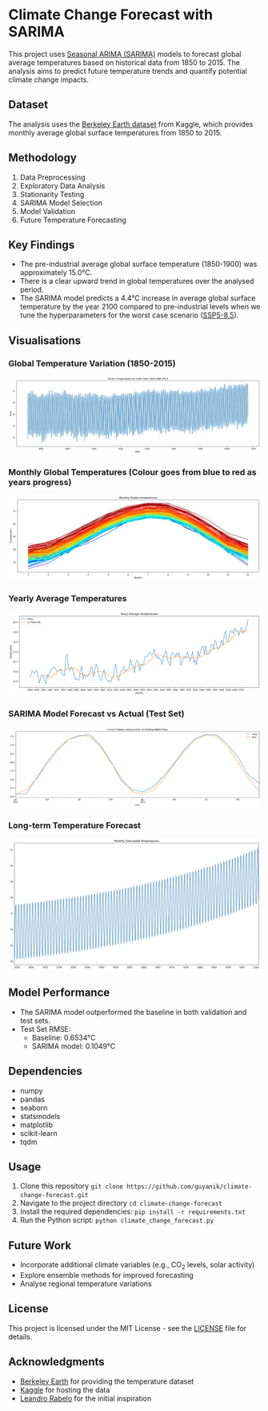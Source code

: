 # Climate Change Forecast with SARIMA

This project uses [Seasonal ARIMA (SARIMA)](https://online.stat.psu.edu/stat510/lesson/4/4.1) models to forecast global average temperatures based on historical data from 1850 to 2015. The analysis aims to predict future temperature trends and quantify potential climate change impacts.

## Dataset

The analysis uses the [Berkeley Earth dataset](https://www.kaggle.com/datasets/berkeleyearth/climate-change-earth-surface-temperature-data) from Kaggle, which provides monthly average global surface temperatures from 1850 to 2015.

## Methodology

1. Data Preprocessing
2. Exploratory Data Analysis
3. Stationarity Testing
4. SARIMA Model Selection
5. Model Validation
6. Future Temperature Forecasting

## Key Findings

- The pre-industrial average global surface temperature (1850-1900) was approximately 15.0°C.
- There is a clear upward trend in global temperatures over the analysed period.
- The SARIMA model predicts a 4.4°C increase in average global surface temperature by the year 2100 compared to pre-industrial levels when we tune the hyperparameters for the worst case scenario ([SSP5-8.5](https://www.ipcc.ch/report/ar6/wg1/downloads/report/IPCC_AR6_WGI_SPM.pdf)).

## Visualisations

### Global Temperature Variation (1850-2015)
![Global Temperature Variation](images/global_temp_variation.png)

### Monthly Global Temperatures (Colour goes from blue to red as years progress)
![Monthly Global Temperatures](images/monthly_global_temps.png)

### Yearly Average Temperatures
![Yearly Average Temperatures](images/yearly_avg_temps.png)

### SARIMA Model Forecast vs Actual (Test Set)
![SARIMA Forecast vs Actual](images/sarima_forecast_vs_actual.png)

### Long-term Temperature Forecast
![Long-term Temperature Forecast](images/long_term_forecast.png)

## Model Performance

- The SARIMA model outperformed the baseline in both validation and test sets.
- Test Set RMSE:
  - Baseline: 0.6534°C
  - SARIMA model: 0.1049°C

## Dependencies

- numpy
- pandas
- seaborn
- statsmodels
- matplotlib
- scikit-learn
- tqdm

## Usage

1. Clone this repository `git clone https://github.com/guyanik/climate-change-forecast.git`
2. Navigate to the project directory `cd climate-change-forecast`
2. Install the required dependencies: `pip install -r requirements.txt`
3. Run the Python script: `python climate_change_forecast.py`

## Future Work

- Incorporate additional climate variables (e.g., CO<sub>2</sub> levels, solar activity)
- Explore ensemble methods for improved forecasting
- Analyse regional temperature variations

## License

This project is licensed under the MIT License - see the [LICENSE](LICENSE) file for details.

## Acknowledgments

- [Berkeley Earth](https://berkeleyearth.org/) for providing the temperature dataset
- [Kaggle](https://www.kaggle.com/) for hosting the data
- [Leandro Rabelo](https://www.kaggle.com/code/leandrovrabelo/climate-change-forecast-sarima-model/notebook) for the initial inspiration